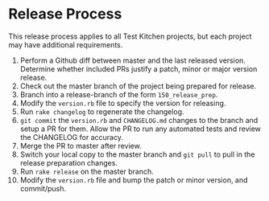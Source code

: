 # Release Process

This release process applies to all Test Kitchen projects, but each project may have additional requirements.

1. Perform a Github diff between master and the last released version.  Determine whether included PRs justify a patch, minor or major version release.
2. Check out the master branch of the project being prepared for release.
3. Branch into a release-branch of the form `150_release_prep`.
4. Modify the `version.rb` file to specify the version for releasing.
5. Run `rake changelog` to regenerate the changelog.
6. `git commit` the `version.rb` and `CHANGELOG.md` changes to the branch and setup a PR for them.  Allow the PR to run any automated tests and review the CHANGELOG for accuracy.
7. Merge the PR to master after review.
8. Switch your local copy to the master branch and `git pull` to pull in the release preparation changes.
9. Run `rake release` on the master branch.
10. Modify the `version.rb` file and bump the patch or minor version, and commit/push.
